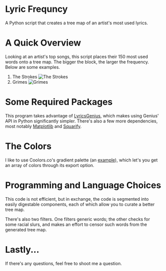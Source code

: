 # Lyric Frequncy
A Python script that creates a tree map of an artist's most used lyrics.

# A Quick Overview
Looking at an artist's top songs, this script places their 150 most used words onto a tree map. The bigger the block, the larger the frequency. 
Below are some examples.

1. The Strokes
![The Strokes](https://user-images.githubusercontent.com/68876183/117093210-e60dee80-ad25-11eb-8f10-93021c8118a1.png)
2. Grimes
![Grimes](https://user-images.githubusercontent.com/68876183/117093242-0178f980-ad26-11eb-8f44-69dc4fc3c1a4.png)


# Some Required Packages
This program takes advantage of [LyricsGenius](https://lyricsgenius.readthedocs.io/), which makes using Genius' API in Python significantly simpler. There's also a few more dependencies, most notably [Matplotlib](https://matplotlib.org/stable/index.html) and [Squarify](https://github.com/laserson/squarify).

# The Colors
I like to use Coolors.co's gradient palette (an [example](https://coolors.co/gradient-palette/ff1b6b-45caff?number=6)), which let's you get an array of colors through its export option. 


# Programming and Language Choices
This code is not efficient, but in exchange, the code is segmented into easily digestable components, each of which allow you to curate a better tree map.

There's also two filters. One filters generic words; the other checks for some racial slurs, and makes an effort to censor such words from the generated tree map.

# Lastly...

If there's any questions, feel free to shoot me a question.
